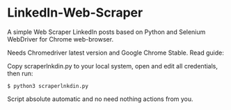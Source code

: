 # LinkedIn-Web-Scraper

A simple Web Scraper LinkedIn posts based on Python and Selenium WebDriver for Chrome web-browser.

Needs Chromedriver latest version and Google Chrome Stable. Read guide: 

Copy scraperlnkdin.py to your local system, open and edit all credentials, then run:

```
$ python3 scraperlnkdin.py
```

Script absolute automatic and no need nothing actions from you.
